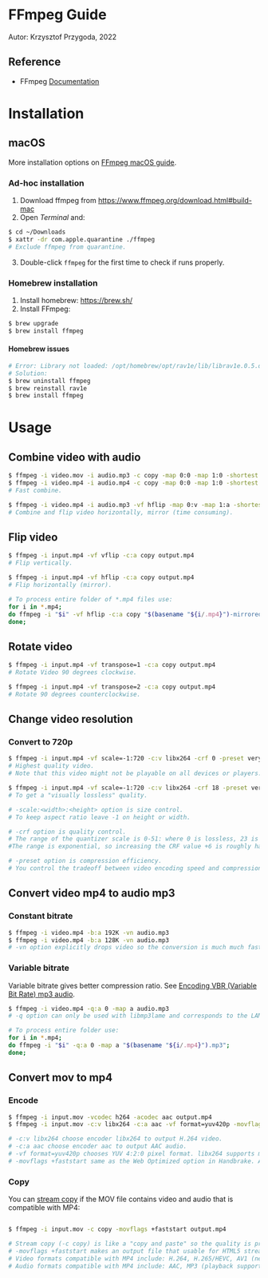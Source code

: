 # FFmpeg Guide
Autor: Krzysztof Przygoda, 2022

## Reference
- FFmpeg [Documentation](https://ffmpeg.org/documentation.html)

# Installation

## macOS

More installation options on [FFmpeg macOS guide](https://trac.ffmpeg.org/wiki/CompilationGuide/macOS).

### Ad-hoc installation
1. Download ffmpeg from https://www.ffmpeg.org/download.html#build-mac
2. Open *Terminal* and:
```bash
$ cd ~/Downloads
$ xattr -dr com.apple.quarantine ./ffmpeg
# Exclude ffmpeg from quarantine.
```
3. Double-click `ffmpeg` for the first time to check if runs properly.

### Homebrew installation
1. Install homebrew: https://brew.sh/
2. Install FFmpeg:
```bash
$ brew upgrade
$ brew install ffmpeg
```

#### Homebrew issues

```bash
# Error: Library not loaded: /opt/homebrew/opt/rav1e/lib/librav1e.0.5.dylib
# Solution:
$ brew uninstall ffmpeg
$ brew reinstall rav1e
$ brew install ffmpeg
```

# Usage

## Combine video with audio
```bash
$ ffmpeg -i video.mov -i audio.mp3 -c copy -map 0:0 -map 1:0 -shortest output.mov
$ ffmpeg -i video.mp4 -i audio.mp4 -c copy -map 0:0 -map 1:0 -shortest output.mp4
# Fast combine.
```
```bash
$ ffmpeg -i video.mp4 -i audio.mp3 -vf hflip -map 0:v -map 1:a -shortest output.mp4
# Combine and flip video horizontally, mirror (time consuming).
```

## Flip video

```bash
$ ffmpeg -i input.mp4 -vf vflip -c:a copy output.mp4
# Flip vertically.
```
```bash
$ ffmpeg -i input.mp4 -vf hflip -c:a copy output.mp4
# Flip horizontally (mirror).

# To process entire folder of *.mp4 files use:
for i in *.mp4;
do ffmpeg -i "$i" -vf hflip -c:a copy "$(basename "${i/.mp4}")-mirrored.mp4";
done;
```
## Rotate video
```bash
$ ffmpeg -i input.mp4 -vf transpose=1 -c:a copy output.mp4
# Rotate Video 90 degrees clockwise.
```
```bash
$ ffmpeg -i input.mp4 -vf transpose=2 -c:a copy output.mp4
# Rotate 90 degrees counterclockwise.
```

## Change video resolution

### Convert to 720p
```bash
$ ffmpeg -i input.mp4 -vf scale=-1:720 -c:v libx264 -crf 0 -preset veryslow -c:a copy output.mp4
# Highest quality video.
# Note that this video might not be playable on all devices or players.
```
```bash
$ ffmpeg -i input.mp4 -vf scale=-1:720 -c:v libx264 -crf 18 -preset veryslow -c:a copy output.mp4
# To get a "visually lossless" quality.

# -scale:<width>:<height> option is size control.
# To keep aspect ratio leave -1 on height or width.

# -crf option is quality control.
# The range of the quantizer scale is 0-51: where 0 is lossless, 23 is default, and 51 is worst possible. A lower value is a higher quality and a subjectively sane range is 18-28. Consider 18 to be visually lossless or nearly so: it should look the same or nearly the same as the input but it isn't technically lossless.
#The range is exponential, so increasing the CRF value +6 is roughly half the bitrate while -6 is roughly twice the bitrate. General usage is to choose the highest CRF value that still provides an acceptable quality. If the output looks good, then try a higher value and if it looks bad then choose a lower value.

# -preset option is compression efficiency.
# You control the tradeoff between video encoding speed and compression efficiency with the -preset options. Those are ultrafast, superfast, veryfast, faster, fast, medium, slow, slower, veryslow. Default is medium. The veryslow option offers the best compression efficiency (resulting in a smaller file size for the same quality) but it is very slow – as the name says.
```

## Convert video mp4 to audio mp3

### Constant bitrate
```bash
$ ffmpeg -i video.mp4 -b:a 192K -vn audio.mp3
$ ffmpeg -i video.mp4 -b:a 128K -vn audio.mp3
# -vn option explicitly drops video so the conversion is much much faster. 
```
### Variable bitrate
Variable bitrate gives better compression ratio. See [Encoding VBR (Variable Bit Rate) mp3 audio](https://trac.ffmpeg.org/wiki/Encode/MP3).
```bash
$ ffmpeg -i video.mp4 -q:a 0 -map a audio.mp3
# -q option can only be used with libmp3lame and corresponds to the LAME -V option.

# To process entire folder use:
for i in *.mp4;
do ffmpeg -i "$i" -q:a 0 -map a "$(basename "${i/.mp4}").mp3";
done;
```

## Convert mov to mp4

### Encode
```bash
$ ffmpeg -i input.mov -vcodec h264 -acodec aac output.mp4
$ ffmpeg -i input.mov -c:v libx264 -c:a aac -vf format=yuv420p -movflags +faststart output.mp4

# -c:v libx264 choose encoder libx264 to output H.264 video.
# -c:a aac choose encoder aac to output AAC audio.
# -vf format=yuv420p chooses YUV 4:2:0 pixel format. libx264 supports many pixel formats and by default will choose a pixel format that most resembles the input. But not all pixel formats are supported by all players. yuv420p is the most compatible and universally supported.
# -movflags +faststart same as the Web Optimized option in Handbrake. After encoding completes it moves a chunk of info from the end of file to the beginning so it can start playing faster when viewing via download.
```
### Copy
You can [stream copy](https://ffmpeg.org/ffmpeg.html#Stream-copy) if the MOV file contains video and audio that is compatible with MP4:
```bash

$ ffmpeg -i input.mov -c copy -movflags +faststart output.mp4

# Stream copy (-c copy) is like a "copy and paste" so the quality is preserved and the process is fast.
# -movflags +faststart makes an output file that usable for HTML5 streaming, for example, putting all the necessary info to begin playback at the start of the file. If you only care about local desktop usage, you can leave that out.
# Video formats compatible with MP4 include: H.264, H.265/HEVC, AV1 (new format, so not universally supported), MPEG-4 (old format, not supported in HTML5).
# Audio formats compatible with MP4 include: AAC, MP3 (playback support depends on player), Opus (new format, so not universally supported).
```